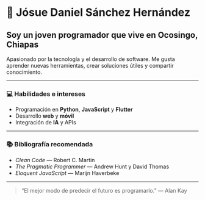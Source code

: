 # 👋 Jósue Daniel Sánchez Hernández

## Soy un joven programador que vive en Ocosingo, Chiapas

Apasionado por la tecnología y el desarrollo de software. Me gusta aprender nuevas herramientas, crear soluciones útiles y compartir conocimiento.

---

### 💻 Habilidades e intereses
- Programación en **Python**, **JavaScript** y **Flutter**  
- Desarrollo **web** y **móvil**  
- Integración de **IA** y APIs  

---

### 📚 Bibliografía recomendada
- *Clean Code* — Robert C. Martin  
- *The Pragmatic Programmer* — Andrew Hunt y David Thomas  
- *Eloquent JavaScript* — Marijn Haverbeke  

---

> “El mejor modo de predecir el futuro es programarlo.” — Alan Kay
